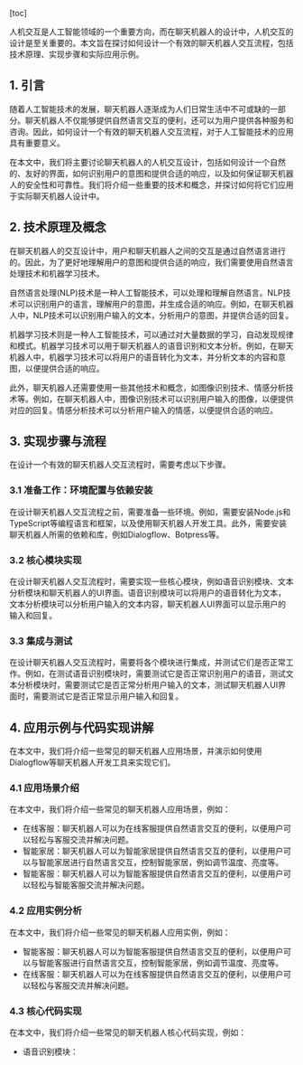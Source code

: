 
[toc]                    
                
                
人机交互是人工智能领域的一个重要方向，而在聊天机器人的设计中，人机交互的设计是至关重要的。本文旨在探讨如何设计一个有效的聊天机器人交互流程，包括技术原理、实现步骤和实际应用示例。

## 1. 引言

随着人工智能技术的发展，聊天机器人逐渐成为人们日常生活中不可或缺的一部分。聊天机器人不仅能够提供自然语言交互的便利，还可以为用户提供各种服务和咨询。因此，如何设计一个有效的聊天机器人交互流程，对于人工智能技术的应用具有重要意义。

在本文中，我们将主要讨论聊天机器人的人机交互设计，包括如何设计一个自然的、友好的界面，如何识别用户的意图和提供合适的响应，以及如何保证聊天机器人的安全性和可靠性。我们将介绍一些重要的技术和概念，并探讨如何将它们应用于实际聊天机器人设计中。

## 2. 技术原理及概念

在聊天机器人的交互设计中，用户和聊天机器人之间的交互是通过自然语言进行的。因此，为了更好地理解用户的意图和提供合适的响应，我们需要使用自然语言处理技术和机器学习技术。

自然语言处理(NLP)技术是一种人工智能技术，可以处理和理解自然语言。NLP技术可以识别用户的语言，理解用户的意图，并生成合适的响应。例如，在聊天机器人中，NLP技术可以识别用户输入的文本，分析用户的意图，并提供合适的回复。

机器学习技术则是一种人工智能技术，可以通过对大量数据的学习，自动发现规律和模式。机器学习技术可以用于聊天机器人的语音识别和文本分析。例如，在聊天机器人中，机器学习技术可以将用户的语音转化为文本，并分析文本的内容和意图，以便提供合适的响应。

此外，聊天机器人还需要使用一些其他技术和概念，如图像识别技术、情感分析技术等。例如，在聊天机器人中，图像识别技术可以识别用户输入的图像，以便提供对应的回复。情感分析技术可以分析用户输入的情感，以便提供合适的响应。

## 3. 实现步骤与流程

在设计一个有效的聊天机器人交互流程时，需要考虑以下步骤。

### 3.1 准备工作：环境配置与依赖安装

在设计聊天机器人交互流程之前，需要准备一些环境。例如，需要安装Node.js和TypeScript等编程语言和框架，以及使用聊天机器人开发工具。此外，需要安装聊天机器人所需的依赖和库，例如Dialogflow、Botpress等。

### 3.2 核心模块实现

在设计聊天机器人交互流程时，需要实现一些核心模块，例如语音识别模块、文本分析模块和聊天机器人的UI界面。语音识别模块可以将用户的语音转化为文本，文本分析模块可以分析用户输入的文本内容，聊天机器人UI界面可以显示用户的输入和回复。

### 3.3 集成与测试

在设计聊天机器人交互流程时，需要将各个模块进行集成，并测试它们是否正常工作。例如，在测试语音识别模块时，需要测试它是否正常识别用户的语音，测试文本分析模块时，需要测试它是否正常分析用户输入的文本，测试聊天机器人UI界面时，需要测试它是否正常显示用户输入和回复。

## 4. 应用示例与代码实现讲解

在本文中，我们将介绍一些常见的聊天机器人应用场景，并演示如何使用Dialogflow等聊天机器人开发工具来实现它们。

### 4.1 应用场景介绍

在本文中，我们将介绍一些常见的聊天机器人应用场景，例如：

- 在线客服：聊天机器人可以为在线客服提供自然语言交互的便利，以便用户可以轻松与客服交流并解决问题。
- 智能家居：聊天机器人可以为智能家居提供自然语言交互的便利，以便用户可以与智能家居进行自然语言交互，控制智能家居，例如调节温度、亮度等。
- 智能客服：聊天机器人可以为智能客服提供自然语言交互的便利，以便用户可以轻松与智能客服交流并解决问题。

### 4.2 应用实例分析

在本文中，我们将介绍一些常见的聊天机器人应用实例，例如：

- 智能客服：聊天机器人可以为智能客服提供自然语言交互的便利，以便用户可以与智能客服进行自然语言交互，控制智能家居，例如调节温度、亮度等。
- 在线客服：聊天机器人可以为在线客服提供自然语言交互的便利，以便用户可以轻松与客服交流并解决问题。

### 4.3 核心代码实现

在本文中，我们将介绍一些常见的聊天机器人核心代码实现，例如：

- 语音识别模块：

